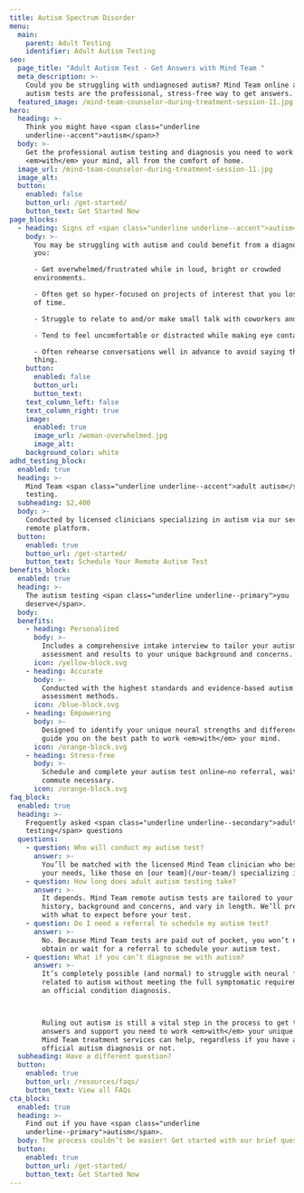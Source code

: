 ```yaml
---
title: Autism Spectrum Disorder
menu:
  main:
    parent: Adult Testing
    identifier: Adult Autism Testing
seo:
  page_title: "Adult Autism Test - Get Answers with Mind Team "
  meta_description: >-
    Could you be struggling with undiagnosed autism? Mind Team online adult
    autism tests are the professional, stress-free way to get answers.
  featured_image: /mind-team-counselor-during-treatment-session-11.jpg
hero:
  heading: >-
    Think you might have <span class="underline
    underline--accent">autism</span>?
  body: >-
    Get the professional autism testing and diagnosis you need to work
    <em>with</em> your mind, all from the comfort of home.
  image_url: /mind-team-counselor-during-treatment-session-11.jpg
  image_alt:
  button:
    enabled: false
    button_url: /get-started/
    button_text: Get Started Now
page_blocks:
  - heading: Signs of <span class="underline underline--accent">autism</span> in adults
    body: >-
      You may be struggling with autism and could benefit from a diagnosis if
      you:

      - Get overwhelmed/frustrated while in loud, bright or crowded
      environments. 

      - Often get so hyper-focused on projects of interest that you lose track
      of time. 

      - Struggle to relate to and/or make small talk with coworkers and peers. 

      - Tend to feel uncomfortable or distracted while making eye contact. 

      - Often rehearse conversations well in advance to avoid saying the “wrong”
      thing.
    button:
      enabled: false
      button_url:
      button_text:
    text_column_left: false
    text_column_right: true
    image:
      enabled: true
      image_url: /woman-overwhelmed.jpg
      image_alt:
    background_color: white
adhd_testing_block:
  enabled: true
  heading: >-
    Mind Team <span class="underline underline--accent">adult autism</span>
    testing.
  subheading: $2,400
  body: >-
    Conducted by licensed clinicians specializing in autism via our secure,
    remote platform.
  button:
    enabled: true
    button_url: /get-started/
    button_text: Schedule Your Remote Autism Test
benefits_block:
  enabled: true
  heading: >-
    The autism testing <span class="underline underline--primary">you
    deserve</span>.
  body:
  benefits:
    - heading: Personalized
      body: >-
        Includes a comprehensive intake interview to tailor your autism
        assessment and results to your unique background and concerns.
      icon: /yellow-block.svg
    - heading: Accurate
      body: >-
        Conducted with the highest standards and evidence-based autism
        assessment methods.
      icon: /blue-block.svg
    - heading: Empowering
      body: >-
        Designed to identify your unique neural strengths and differences and
        guide you on the best path to work <em>with</em> your mind.
      icon: /orange-block.svg
    - heading: Stress-free
      body: >-
        Schedule and complete your autism test online—no referral, wait-time or
        commute necessary.
      icon: /orange-block.svg
faq_block:
  enabled: true
  heading: >-
    Frequently asked <span class="underline underline--secondary">adult autism
    testing</span> questions
  questions:
    - question: Who will conduct my autism test?
      answer: >-
        You’ll be matched with the licensed Mind Team clinician who best fits
        your needs, like those on [our team](/our-team/) specializing in autism.
    - question: How long does adult autism testing take?
      answer: >-
        It depends. Mind Team remote autism tests are tailored to your unique
        history, background and concerns, and vary in length. We’ll prepare you
        with what to expect before your test.
    - question: Do I need a referral to schedule my autism test?
      answer: >-
        No. Because Mind Team tests are paid out of pocket, you won’t need to
        obtain or wait for a referral to schedule your autism test.
    - question: What if you can’t diagnose me with autism?
      answer: >-
        It’s completely possible (and normal) to struggle with neural functions
        related to autism without meeting the full symptomatic requirements for
        an official condition diagnosis. 



        Ruling out autism is still a vital step in the process to get the
        answers and support you need to work <em>with</em> your unique mind, and
        Mind Team treatment services can help, regardless if you have an
        official autism diagnosis or not.
  subheading: Have a different question?
  button:
    enabled: true
    button_url: /resources/faqs/
    button_text: View all FAQs
cta_block:
  enabled: true
  heading: >-
    Find out if you have <span class="underline
    underline--primary">autism</span>.
  body: The process couldn’t be easier! Get started with our brief questionnaire.
  button:
    enabled: true
    button_url: /get-started/
    button_text: Get Started Now
---
```

